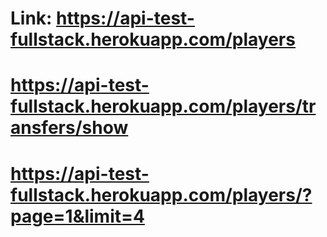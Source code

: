 # Link: https://api-test-fullstack.herokuapp.com/players
#       https://api-test-fullstack.herokuapp.com/players/transfers/show
#       https://api-test-fullstack.herokuapp.com/players/?page=1&limit=4
